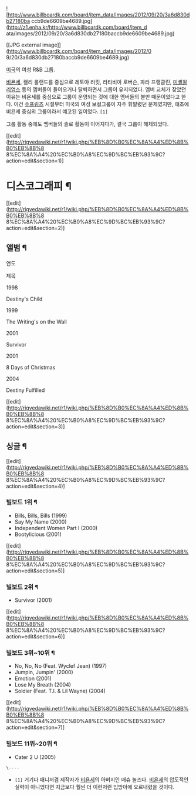 ![http://www.billboardk.com/board/item_data/images/2012/09/20/3a6d830db27180ba
ccb9de6609be4689.jpg](http://z1.enha.kr/http://www.billboardk.com/board/item_d
ata/images/2012/09/20/3a6d830db27180baccb9de6609be4689.jpg)

[[JPG external image]](http://www.billboardk.com/board/item_data/images/2012/0
9/20/3a6d830db27180baccb9de6609be4689.jpg)

[미국](%EB%AF%B8%EA%B5%AD.md)의 여성 R&B 그룹.

[비욘세](%EB%B9%84%EC%9A%98%EC%84%B8.md), 켈리 롤랜드를 중심으로 레토야 러킷, 라타비아 로버슨, 파라
프랭클린, [미셸윌리엄스](%EB%AF%B8%EC%85%B8%20%EC%9C%8C%EB%A6%AC%EC%97%84%EC%8A%A4.md) 등의 멤버들이
들어오거나 탈퇴하면서 그룹이 유지되었다. 멤버 교체가 잦았던 이유는 비욘세를 중심으로 그룹이 운영되는 것에 대한 멤버들의 불만 때문이었다고
한다. 이건 [슈프림즈](%EC%8A%88%ED%94%84%EB%A6%BC%EC%A6%88.md) 시절부터 미국의 여성 보컬그룹이 자주
휘말렸던 문제였지만, 애초에 비욘세 중심의 그룹이라서 예고된 일이었다. `[1]`

그룹 활동 중에도 멤버들의 솔로 활동이 이어지다가, 결국 그룹이 해체되었다.

[[edit](http://rigvedawiki.net/r1/wiki.php/%EB%8D%B0%EC%8A%A4%ED%8B%B0%EB%8B%8
8%EC%8A%A4%20%EC%B0%A8%EC%9D%BC%EB%93%9C?action=edit&section=1)]

# 디스코그래피 ¶

[[edit](http://rigvedawiki.net/r1/wiki.php/%EB%8D%B0%EC%8A%A4%ED%8B%B0%EB%8B%8
8%EC%8A%A4%20%EC%B0%A8%EC%9D%BC%EB%93%9C?action=edit&section=2)]

## 앨범 ¶

연도

제목

1998

Destiny's Child

1999

The Writing's on the Wall

2001

Survivor

2001

8 Days of Christmas

2004

Destiny Fulfilled

[[edit](http://rigvedawiki.net/r1/wiki.php/%EB%8D%B0%EC%8A%A4%ED%8B%B0%EB%8B%8
8%EC%8A%A4%20%EC%B0%A8%EC%9D%BC%EB%93%9C?action=edit&section=3)]

## 싱글 ¶

[[edit](http://rigvedawiki.net/r1/wiki.php/%EB%8D%B0%EC%8A%A4%ED%8B%B0%EB%8B%8
8%EC%8A%A4%20%EC%B0%A8%EC%9D%BC%EB%93%9C?action=edit&section=4)]

### 빌보드 1위 ¶

  * Bills, Bills, Bills (1999)
  * Say My Name (2000)
  * Independent Women Part I (2000)
  * Bootylicious (2001)

[[edit](http://rigvedawiki.net/r1/wiki.php/%EB%8D%B0%EC%8A%A4%ED%8B%B0%EB%8B%8
8%EC%8A%A4%20%EC%B0%A8%EC%9D%BC%EB%93%9C?action=edit&section=5)]

### 빌보드 2위 ¶

  * Survivor (2001)

[[edit](http://rigvedawiki.net/r1/wiki.php/%EB%8D%B0%EC%8A%A4%ED%8B%B0%EB%8B%8
8%EC%8A%A4%20%EC%B0%A8%EC%9D%BC%EB%93%9C?action=edit&section=6)]

### 빌보드 3위~10위 ¶

  * No, No, No (Feat. Wyclef Jean) (1997)
  * Jumpin, Jumpin' (2000)
  * Emotion (2001)
  * Lose My Breath (2004)
  * Soldier (Feat. T.I. & Lil Wayne) (2004)

[[edit](http://rigvedawiki.net/r1/wiki.php/%EB%8D%B0%EC%8A%A4%ED%8B%B0%EB%8B%8
8%EC%8A%A4%20%EC%B0%A8%EC%9D%BC%EB%93%9C?action=edit&section=7)]

### 빌보드 11위~20위 ¶

  * Cater 2 U (2005)

`\----`

  * `[1]` 거기다 매니저겸 제작자가 [비욘세](%EB%B9%84%EC%9A%98%EC%84%B8.md)의 아버지인 매슈 놀즈다. [비욘세](%EB%B9%84%EC%9A%98%EC%84%B8.md)의 압도적인 실력이 아니었다면 지금보다 훨씬 더 이런저런 입방아에 오르내렸을 것이다.

